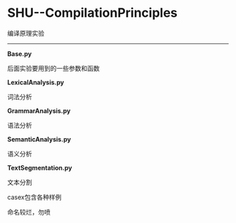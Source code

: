 # SHU--CompilationPrinciples

编译原理实验

****

**Base.py**

后面实验要用到的一些参数和函数



**LexicalAnalysis.py**

词法分析



**GrammarAnalysis.py**

语法分析



**SemanticAnalysis.py**

语义分析



**TextSegmentation.py**

文本分割



casex包含各种样例



命名较烂，勿喷
